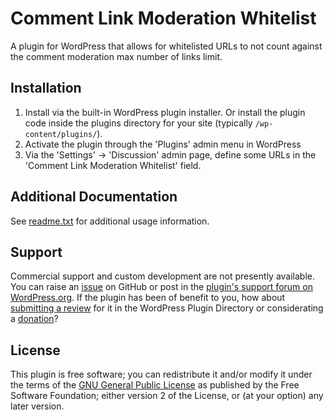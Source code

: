# Comment Link Moderation Whitelist

A plugin for WordPress that allows for whitelisted URLs to not count against the comment moderation max number of links limit.


## Installation

1. Install via the built-in WordPress plugin installer. Or install the plugin code inside the plugins directory for your site (typically `/wp-content/plugins/`).
2. Activate the plugin through the 'Plugins' admin menu in WordPress
3. Via the 'Settings' -> 'Discussion' admin page, define some URLs in the 'Comment Link Moderation Whitelist' field.


## Additional Documentation

See [readme.txt](https://github.com/coffee2code/comment-link-moderation-whitelist/blob/master/readme.txt) for additional usage information.


## Support

Commercial support and custom development are not presently available. You can raise an [issue](https://github.com/coffee2code/comment-link-moderation-whitelist/issues) on GitHub or post in the [plugin's support forum on WordPress.org](https://wordpress.org/support/plugin/comment-link-moderation-whitelist/). If the plugin has been of benefit to you, how about [submitting a review](https://wordpress.org/support/plugin/comment-link-moderation-whitelist/reviews/) for it in the WordPress Plugin Directory or considerating a [donation](https://www.paypal.com/cgi-bin/webscr?cmd=_s-xclick&hosted_button_id=6ARCFJ9TX3522)?


## License

This plugin is free software; you can redistribute it and/or modify it under the terms of the [GNU General Public License](https://www.gnu.org/licenses/gpl-2.0.html) as published by the Free Software Foundation; either version 2 of the License, or (at your option) any later version.
